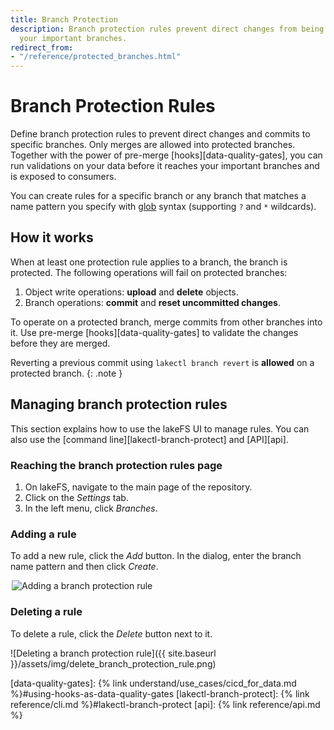 ```yaml
---
title: Branch Protection
description: Branch protection rules prevent direct changes from being applied to
  your important branches.
redirect_from:
- "/reference/protected_branches.html"
---
```


# Branch Protection Rules

Define branch protection rules to prevent direct changes and commits to specific branches.
Only merges are allowed into protected branches. Together with the power of pre-merge [hooks][data-quality-gates],
you can run validations on your data before it reaches your important branches and is exposed to consumers.

You can create rules for a specific branch or any branch that matches a name pattern you specify with [glob](https://en.wikipedia.org/wiki/Glob_(programming)) syntax (supporting `?` and `*` wildcards).

## How it works

When at least one protection rule applies to a branch, the branch is protected. The following operations will fail on protected branches:
1. Object write operations: **upload** and **delete** objects.
1. Branch operations: **commit** and **reset uncommitted changes**.

To operate on a protected branch, merge commits from other branches into
it. Use pre-merge [hooks][data-quality-gates] to validate the changes before
they are merged.

Reverting a previous commit using `lakectl branch revert` is **allowed** on a protected branch.
{: .note }

## Managing branch protection rules

This section explains how to use the lakeFS UI to manage rules. You can also use the [command line][lakectl-branch-protect] and [API][api].

### Reaching the branch protection rules page 

1. On lakeFS, navigate to the main page of the repository.
2. Click on the _Settings_ tab.
3. In the left menu, click _Branches_.

### Adding a rule

To add a new rule, click the _Add_ button. In the dialog, enter the branch name pattern and then click _Create_.

<img alt="Adding a branch protection rule" src="{{ site.baseurl }}/assets/img/add_branch_protection_rule.png" style="max-width:500px; display:block; margin-left:auto; margin-right:auto;">

### Deleting a rule

To delete a rule, click the _Delete_ button next to it.

![Deleting a branch protection rule]({{ site.baseurl }}/assets/img/delete_branch_protection_rule.png)

[data-quality-gates]:  {% link understand/use_cases/cicd_for_data.md %}#using-hooks-as-data-quality-gates
[lakectl-branch-protect]:  {% link reference/cli.md %}#lakectl-branch-protect
[api]: {% link reference/api.md %}
